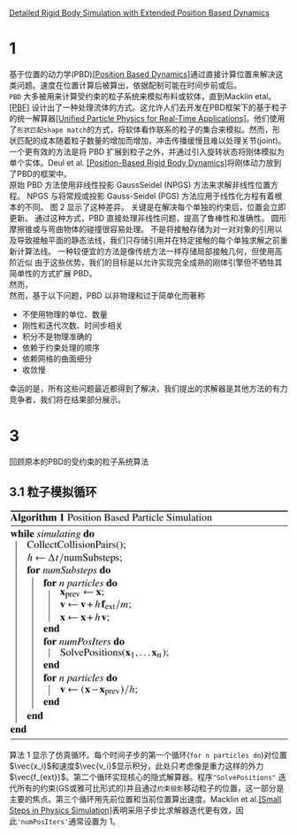 <head>
    <script src="https://cdn.mathjax.org/mathjax/latest/MathJax.js?config=TeX-AMS-MML_HTMLorMML" type="text/javascript"></script>
    <script type="text/x-mathjax-config">
        MathJax.Hub.Config({
            tex2jax: {
            skipTags: ['script', 'noscript', 'style', 'textarea', 'pre'],
            inlineMath: [['$','$']],
            displayMath: [['$$','$$'], ['\\(', '\\)']]
            }
        });
    </script>
</head>  


[Detailed Rigid Body Simulation with Extended Position Based Dynamics](https://www.semanticscholar.org/paper/Detailed-Rigid-Body-Simulation-with-Extended-Based-M%C3%BCller-Macklin/a3034e211b4ea7b66059c85c57a4e6335e56fe07)
# 1 
基于位置的动力学(PBD)[[Position Based Dynamics]](https://matthias-research.github.io/pages/publications/posBasedDyn.pdf)通过直接计算位置来解决这类问题。速度在位置计算后被算出，依据配制可能在时间步前或后。  
`PBD` 大多被用来计算受约束的粒子系统来模拟布料或软体，直到Macklin etal。[[PBF]](https://mmacklin.com/pbf_sig_preprint.pdf) 设计出了一种处理流体的方式。这允许人们去开发在PBD框架下的基于粒子的统一解算器[[Unified Particle Physics for Real-Time Applications]](https://mmacklin.com/uppfrta_preprint.pdf)。他们使用了`形状匹配shape match`的方式，将软体看作联系的粒子的集合来模拟。然而，形状匹配的成本随着粒子数量的增加而增加，冲击传播缓慢且难以处理关节(joint)。一个更有效的方法是将 PBD 扩展到粒子之外，并通过引入旋转状态将刚体模拟为单个实体。Deul et al. [[Position-Based Rigid Body Dynamics]](https://animation.rwth-aachen.de/media/papers/2014-CAVW-PBRBD.pdf)将刚体动力放到了PBD的框架中。   
原始 PBD 方法使用非线性投影 GaussSeidel (NPGS) 方法来求解非线性位置方程。 NPGS 与将常规或投影 Gauss-Seidel (PGS) 方法应用于线性化方程有着根本的不同。 图 2 显示了这种差异。 关键是在解决每个单独的约束后，位置会立即更新。 通过这种方式，PBD 直接处理非线性问题，提高了鲁棒性和准确性。 圆形摩擦锥或与弯曲物体的碰撞很容易处理。 不是将接触存储为对一对对象的引用以及导致接触平面的静态法线，我们只存储引用并在特定接触的每个单独求解之前重新计算法线。 一种较便宜的方法是像传统方法一样存储局部接触几何，但使用高阶近似
由于这些优势，我们的目标是以允许实现完全成熟的刚体引擎但不牺牲其简单性的方式扩展 PBD。  
然而，  
然而，基于以下问题，PBD 以非物理和过于简单化而著称  
* 不使用物理的单位、数量
* 刚性和迭代次数、时间步相关
* 积分不是物理准确的
* 依赖于约束处理的顺序
* 依赖网格的曲面细分
* 收敛慢  

幸运的是，所有这些问题最近都得到了解决，我们提出的求解器是其他方法的有力竞争者，我们将在结果部分展示。  
# 3 
回顾原本的PBD的受约束的粒子系统算法  
## 3.1 粒子模拟循环
<div align=center><img src="../../../img/physics/Detailed-Rigid-Body-Simulation-with-EPBD-3-1-0.png"></div>    

算法 1 显示了仿真循环。每个时间子步的第一个循环(`for n particles do`)对位置$\vec{x_i}$和速度$\vec{v_i}$显示积分，此处只考虑像是重力这样的外力$\vec{f_{ext}}$。第二个循环实现核心的隐式解算器。程序`"SolvePositions"`
迭代所有的约束(GS或雅可比形式的)并且通过`约束投影`移动粒子的位置，这一部分是主要的焦点。第三个循环用先前位置和当前位置算出速度。Macklin et al.[[Small Steps in Physics Simulation]](http://mmacklin.com/smallsteps.pdf)表明采用子步比求解器迭代更有效，因此`'numPosIters'`通常设置为 1。  


